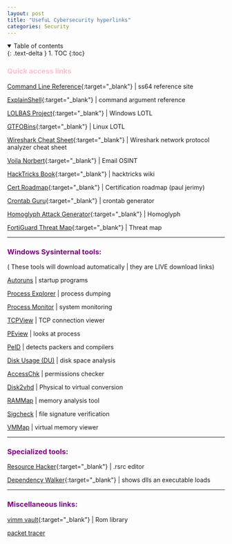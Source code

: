 ```yaml
---
layout: post
title: "UsefuL Cybersecurity hyperlinks"
categories: Security
---
```



<details open markdown="block">
  <summary>
    Table of contents
  </summary>
  {: .text-delta }
1. TOC
{:toc}
</details>



### <span style="color: pink; font-weight: bold;">Quick access links</span>

[Command Line Reference](https://ss64.com/){:target="_blank"} | ss64 reference site

[ExplainShell](https://explainshell.com/){:target="_blank"} | command argument reference 

[LOLBAS Project](https://lolbas-project.github.io/){:target="_blank"} | Windows LOTL

[GTFOBins](https://gtfobins.github.io/){:target="_blank"} | Linux LOTL

[Wireshark Cheat Sheet](https://cdn.comparitech.com/wp-content/uploads/2019/06/Wireshark-Cheat-Sheet-1.jpg){:target="_blank"} | Wireshark network protocol analyzer cheat sheet

[Voila Norbert](https://www.voilanorbert.com/){:target="_blank"} | Email OSINT

[HackTricks Book](https://book.hacktricks.xyz/welcome/readme){:target="_blank"} | hacktricks wiki

[Cert Roadmap](https://pauljerimy.com/security-certification-roadmap/){:target="_blank"} | Certification roadmap (paul jerimy)

[Crontab Guru](https://crontab.guru/){:target="_blank"} | crontab generator


[Homoglyph Attack Generator](https://www.irongeek.com/homoglyph-attack-generator.php){:target="_blank"} | Homoglyph


[FortiGuard Threat Map](https://threatmap.fortiguard.com/){:target="_blank"} | Threat map

______________________________________________________________________________________________________


### <span style="color: purple; font-weight: bold;">Windows Sysinternal tools:</span>

( These tools will download automatically | they are LIVE download links)

[Autoruns] | startup programs

[Process Explorer] | process dumping

[Process Monitor] | system monitoring

[TCPView] | TCP connection viewer

[PEview] | looks at process

[PeID] | detects packers and compilers 

[Disk Usage (DU)] | disk space analysis

[AccessChk] | permissions checker

[Disk2vhd] | Physical to virtual conversion

[RAMMap] | memory analysis tool

[Sigcheck] | file signature verification

[VMMap] | virtual memory viewer


______________________________________________________________________________________________________

###  <span style="color: purple; font-weight: bold;">Specialized tools:</span>

[Resource Hacker](http://angusj.com/resourcehacker/){:target="_blank"} | .rsrc editor

[Dependency Walker](https://dependencywalker.com/){:target="_blank"} | shows dlls an executable loads

______________________________________________________________________________________________________

###  <span style="color: purple; font-weight: bold;">Miscellaneous links:</span>

[vimm vault](https://vimm.net/vault/){:target="_blank"} | Rom library 

[packet tracer]








[Command Line Reference]: https://ss64.com/

[ExplainShell]: https://explainshell.com/

[LOLBAS Project]: https://lolbas-project.github.io/

[GTFOBins]: https://gtfobins.github.io/

[Cert Roadmap]: https://pauljerimy.com/security-certification-roadmap/

[Wireshark Cheat Sheet]: https://cdn.comparitech.com/wp-content/uploads/2019/06/Wireshark-Cheat-Sheet-1.jpg

[Voila Norbert]: https://www.voilanorbert.com/

[DoubleSpeak Handbook]: https://doublespeak.chat/#/handbook#what-are-llms

[Cert Roadmap]: https://pauljerimy.com/security-certification-roadmap/

[Crontab Guru]: https://crontab.guru/

[LinEnum]: https://github.com/rebootuser/LinEnum

[Homoglyph Attack Generator]: https://www.irongeek.com/homoglyph-attack-generator.php

[HackTricks Book]: https://book.hacktricks.xyz/welcome/readme

[FortiGuard Threat Map]: https://threatmap.fortiguard.com/




[Dependency Walker]: https://dependencywalker.com/

[Resource Hacker]: http://angusj.com/resourcehacker/






[process forking]: https://github.com/D4stiny/ForkPlayground

[image stenography]: https://github.com/zed-0xff/zsteg

[FLARE]: https://github.com/mandiant/flare-vm

[FLARE FLOSS]: https://github.com/mandiant/flare-floss

[Metadata]: https://github.com/ElevenPaths/FOCA

[SIMMRlatuin]: https://github.com/JoelGMSec/PSRansom

[Volatility]: https://github.com/volatilityfoundation/volatility




[Autoruns]: https://live.sysinternals.com/tools/Autoruns.exe 

[Process Explorer]: https://live.sysinternals.com/tools/procexp.exe

[Process Monitor]: https://live.sysinternals.com/tools/procexp.exe

[TCPView]: https://live.sysinternals.com/tools/procexp.exe
    
[Disk Usage (DU)]: https://live.sysinternals.com/tools/procexp.exe

[AccessChk]: https://live.sysinternals.com/tools/procexp.exe

[Disk2vhd]: https://live.sysinternals.com/tools/Disk2vhd.exe

[RAMMap]: https://live.sysinternals.com/tools/Rammap.exe

[Sigcheck]: https://live.sysinternals.com/tools/Sigcheck.exe

[VMMap]: https://live.sysinternals.com/tools/Vmmap.exe

[PEview]:http://wjradburn.com/software/

[PEid]: https://www.aldeid.com/wiki/PEiD





[Cribl University]: https://cribl.io/university/

[vimm vault]: https://vimm.net/?p=vault

[packet tracer]: https://skillsforall.com/resources/lab-downloads?courseLang=en-US